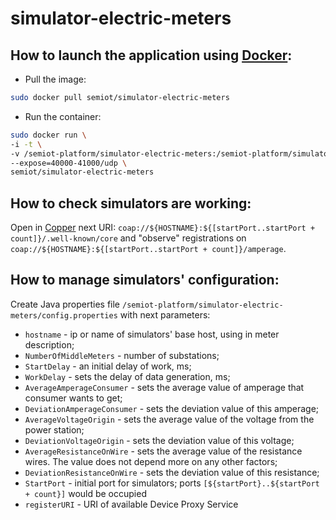 # simulator-electric-meters

## How to launch the application using [Docker](https://www.docker.com/):

* Pull the image:
```bash
sudo docker pull semiot/simulator-electric-meters
```
* Run the container:
```bash
sudo docker run \
-i -t \
-v /semiot-platform/simulator-electric-meters:/semiot-platform/simulator-electric-meters \
--expose=40000-41000/udp \
semiot/simulator-electric-meters
```

## How to check simulators are working:

Open in [Copper](https://addons.mozilla.org/ru/firefox/addon/copper-270430/) next URI: `coap://${HOSTNAME}:${[startPort..startPort + count]}/.well-known/core` and "observe" registrations on `coap://${HOSTNAME}:${[startPort..startPort + count]}/amperage`. 

## How to manage simulators' configuration:

Create Java properties file `/semiot-platform/simulator-electric-meters/config.properties` with next parameters:

  * `hostname` - ip or name of simulators' base host, using in meter description;
  * `NumberOfMiddleMeters` - number of substations;
  * `StartDelay` - an initial delay of work, ms;
  * `WorkDelay` - sets the delay of data generation, ms;
  * `AverageAmperageConsumer` - sets the average value of amperage that consumer wants to get;
  * `DeviationAmperageConsumer` - sets the deviation value of this amperage;
  * `AverageVoltageOrigin` - sets the average value of the voltage from the power station;
  * `DeviationVoltageOrigin` - sets the deviation value of this voltage;
  * `AverageResistanceOnWire` - sets the average value of the resistance wires. The value does not depend more on any other factors;
  * `DeviationResistanceOnWire` - sets the deviation value of this resistance;
  * `StartPort` - initial port for simulators; ports `[${startPort}..${startPort + count}]` would be occupied
  * `registerURI` - URI of available Device Proxy Service

